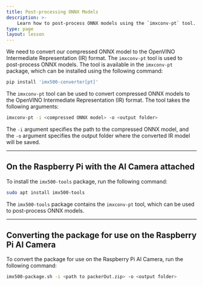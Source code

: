 ```yaml
---
title: Post-processing ONNX Models
description: >-
    Learn how to post-process ONNX models using the `imxconv-pt` tool. You will learn how to convert compressed ONNX models to the OpenVINO Intermediate Representation (IR) format.
type: page
layout: lesson
---
```


We need to convert our compressed ONNX model to the OpenVINO Intermediate Representation (IR) format. The `imxconv-pt` tool is used to post-process ONNX models. The tool is available in the `imxconv-pt` package, which can be installed using the following command:

```bash
pip install 'imx500-converter[pt]'
```

The `imxconv-pt` tool can be used to convert compressed ONNX models to the OpenVINO Intermediate Representation (IR) format. The tool takes the following arguments:

```bash
imxconv-pt -i <compressed ONNX model> -o <output folder>
```

The `-i` argument specifies the path to the compressed ONNX model, and the `-o` argument specifies the output folder where the converted IR model will be saved.

---

## On the Raspberry Pi with the AI Camera attached

To install the `imx500-tools` package, run the following command:

```bash
sudo apt install imx500-tools
```

The `imx500-tools` package contains the `imxconv-pt` tool, which can be used to post-process ONNX models.



---

## Converting the package for use on the Raspberry Pi AI Camera

To convert the package for use on the Raspberry Pi AI Camera, run the following command:

```bash
imx500-package.sh -i <path to packerOut.zip> -o <output folder>
```